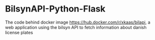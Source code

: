# BilsynAPI-Python-Flask
The code behind docker image https://hub.docker.com/r/xkaas/bilapi, a web application using the bilsyn API to fetch information about danish license plates

